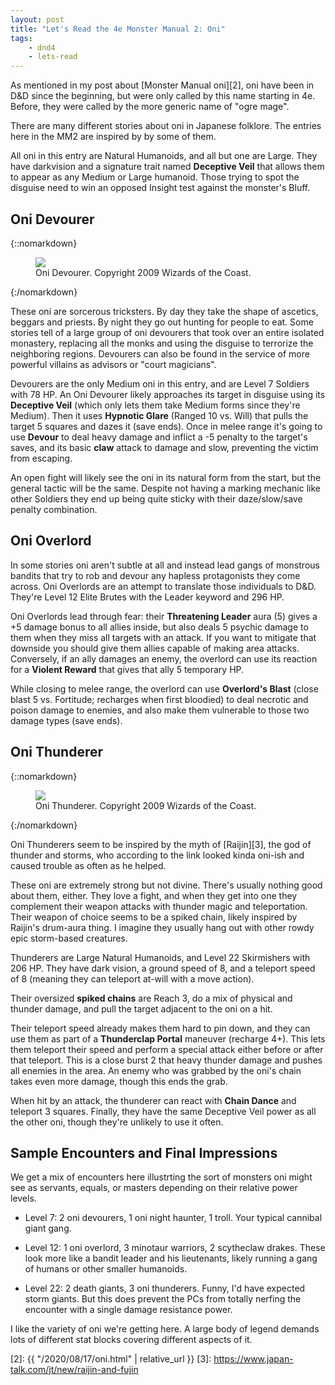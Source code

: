 ```yaml
---
layout: post
title: "Let's Read the 4e Monster Manual 2: Oni"
tags:
    - dnd4
    - lets-read
---
```


As mentioned in my post about [Monster Manual oni][2], oni have been in D&D
since the beginning, but were only called by this name starting in 4e. Before,
they were called by the more generic name of "ogre mage".

There are many different stories about oni in Japanese folklore. The entries
here in the MM2 are inspired by by some of them.

All oni in this entry are Natural Humanoids, and all but one are Large. They
have darkvision and a signature trait named **Deceptive Veil** that allows them
to appear as any Medium or Large humanoid. Those trying to spot the disguise
need to win an opposed Insight test against the monster's Bluff.

## Oni Devourer

{::nomarkdown}
<figure class="left">
  <img src="{{ "/assets/wir-mm2-4e-oni-devourer.png" | relative_url }}"/>
  <figcaption>
    Oni Devourer. Copyright 2009 Wizards of the Coast.
  </figcaption>
</figure>
{:/nomarkdown}


These oni are sorcerous tricksters. By day they take the shape of ascetics,
beggars and priests. By night they go out hunting for people to eat. Some
stories tell of a large group of oni devourers that took over an entire isolated
monastery, replacing all the monks and using the disguise to terrorize the
neighboring regions. Devourers can also be found in the service of more powerful
villains as advisors or "court magicians".

Devourers are the only Medium oni in this entry, and are Level 7 Soldiers with
78 HP. An Oni Devourer likely approaches its target in disguise using its
**Deceptive Veil** (which only lets them take Medium forms since they're
Medium). Then it uses **Hypnotic Glare** (Ranged 10 vs. Will) that pulls the
target 5 squares and dazes it (save ends). Once in melee range it's going to use
**Devour** to deal heavy damage and inflict a -5 penalty to the target's saves,
and its basic **claw** attack to damage and slow, preventing the victim from
escaping.

An open fight will likely see the oni in its natural form from the start, but
the general tactic will be the same. Despite not having a marking mechanic like
other Soldiers they end up being quite sticky with their daze/slow/save penalty
combination.

## Oni Overlord


In some stories oni aren't subtle at all and instead lead gangs of monstrous
bandits that try to rob and devour any hapless protagonists they come
across. Oni Overlords are an attempt to translate those individuals to
D&D. They're Level 12 Elite Brutes with the Leader keyword and 296 HP.

Oni Overlords lead through fear: their **Threatening Leader** aura (5) gives a
+5 damage bonus to all allies inside, but also deals 5 psychic damage to them
when they miss all targets with an attack. If you want to mitigate that downside
you should give them allies capable of making area attacks. Conversely, if an
ally damages an enemy, the overlord can use its reaction for a **Violent
Reward** that gives that ally 5 temporary HP.

While closing to melee range, the overlord can use **Overlord's Blast** (close
blast 5 vs. Fortitude; recharges when first bloodied) to deal necrotic and
poison damage to enemies, and also make them vulnerable to those two damage
types (save ends).


## Oni Thunderer

{::nomarkdown}
<figure class="right">
  <img src="{{ "/assets/wir-mm2-4e-oni-thunderer.png" | relative_url }}"/>
  <figcaption>
    Oni Thunderer. Copyright 2009 Wizards of the Coast.
  </figcaption>
</figure>
{:/nomarkdown}

Oni Thunderers seem to be inspired by the myth of [Raijin][3], the god of
thunder and storms, who according to the link looked kinda oni-ish and caused
trouble as often as he helped.

These oni are extremely strong but not divine. There's usually nothing good
about them, either. They love a fight, and when they get into one they
complement their weapon attacks with thunder magic and teleportation. Their
weapon of choice seems to be a spiked chain, likely inspired by Raijin's
drum-aura thing. I imagine they usually hang out with other rowdy epic
storm-based creatures.

Thunderers are Large Natural Humanoids, and Level 22 Skirmishers with 206
HP. They have dark vision, a ground speed of 8, and a teleport speed of 8
(meaning they can teleport at-will with a move action).

Their oversized **spiked chains** are Reach 3, do a mix of physical and thunder
damage, and pull the target adjacent to the oni on a hit.

Their teleport speed already makes them hard to pin down, and they can use them
as part of a **Thunderclap Portal** maneuver (recharge 4+). This lets them
teleport their speed and perform a special attack either before or after that
teleport. This is a close burst 2 that heavy thunder damage and pushes all
enemies in the area. An enemy who was grabbed by the oni's chain takes even more
damage, though this ends the grab.

When hit by an attack, the thunderer can react with **Chain Dance** and teleport
3 squares. Finally, they have the same Deceptive Veil power as all the other
oni, though they're unlikely to use it often.

## Sample Encounters and Final Impressions

We get a mix of encounters here illustrting the sort of monsters oni might see
as servants, equals, or masters depending on their relative power levels.

- Level 7: 2 oni devourers, 1 oni night haunter, 1 troll. Your typical cannibal
  giant gang.

- Level 12: 1 oni overlord, 3 minotaur warriors, 2 scytheclaw drakes. These look
  more like a bandit leader and his lieutenants, likely running a gang of humans
  or other smaller humanoids.

- Level 22: 2 death giants, 3 oni thunderers. Funny, I'd have expected storm
  giants. But this does prevent the PCs from totally nerfing the encounter with
  a single damage resistance power.

I like the variety of oni we're getting here. A large body of legend demands
lots of different stat blocks covering different aspects of it.


[2]: {{ "/2020/08/17/oni.html" | relative_url }}
[3]: https://www.japan-talk.com/jt/new/raijin-and-fujin
